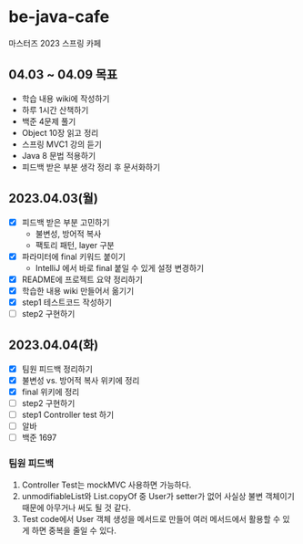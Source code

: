 # be-java-cafe
마스터즈 2023 스프링 카페

## 04.03 ~ 04.09 목표
- 학습 내용 wiki에 작성하기
- 하루 1시간 산책하기
- 백준 4문제 풀기
- Object 10장 읽고 정리
- 스프링 MVC1 강의 듣기
- Java 8 문법 적용하기
- 피드백 받은 부분 생각 정리 후 문서화하기

## 2023.04.03(월)
- [x] 피드백 받은 부분 고민하기
  - 불변성, 방어적 복사
  - 팩토리 패턴, layer 구분
- [x] 파라미터에 final 키워드 붙이기
  - IntelliJ 에서 바로 final 붙일 수 있게 설정 변경하기
- [x] README에 프로젝트 요약 정리하기
- [x] 학습한 내용 wiki 만들어서 옮기기
- [x] step1 테스트코드 작성하기
- [ ] step2 구현하기

## 2023.04.04(화)
- [x] 팀원 피드백 정리하기
- [x] 불변성 vs. 방어적 복사 위키에 정리
- [x] final 위키에 정리
- [ ] step2 구현하기
- [ ] step1 Controller test 하기
- [ ] 알바
- [ ] 백준 1697

### 팀원 피드백
1. Controller Test는 mockMVC 사용하면 가능하다.
2. unmodifiableList와 List.copyOf 중 User가 setter가 없어 사실상 불변 객체이기 때문에 아무거나 써도 될 것 같다.
3. Test code에서 User 객체 생성을 메서드로 만들어 여러 메서드에서 활용할 수 있게 하면 중복을 줄일 수 있다.
